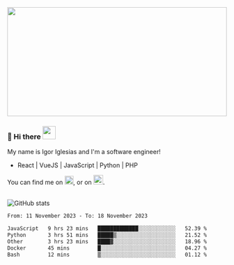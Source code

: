 <img src="https://c.tenor.com/KjVxfRrrncUAAAAd/matrix.gif" width="100%" height="250px">

### 🔭 Hi there <img src="https://raw.githubusercontent.com/MartinHeinz/MartinHeinz/master/wave.gif" width="30px">


My name is Igor Iglesias and I'm a software engineer!
<br>

<ul>
  <li> React | VueJS | JavaScript | Python | PHP </li>
</ul>
You can find me on <a href="https://twitter.com/IgorIglesias5"><img src="https://i.imgur.com/JLLlB5S.png" width="20px"></a>, or on <a href="https://www.linkedin.com/in/igor-iglesias-62478428/"><img src="https://i.imgur.com/PXyIkWx.png" width="22px"></a>.

<br>
<br>

![GitHub stats](https://github-readme-stats.vercel.app/api?username=igoiglesias&show_icons=true&count_private=true&theme=chartreuse-dark&hide_title=true)

<!--START_SECTION:waka-->

```txt
From: 11 November 2023 - To: 18 November 2023

JavaScript   9 hrs 23 mins   █████████████░░░░░░░░░░░░   52.39 %
Python       3 hrs 51 mins   █████▒░░░░░░░░░░░░░░░░░░░   21.52 %
Other        3 hrs 23 mins   ████▓░░░░░░░░░░░░░░░░░░░░   18.96 %
Docker       45 mins         █░░░░░░░░░░░░░░░░░░░░░░░░   04.27 %
Bash         12 mins         ▒░░░░░░░░░░░░░░░░░░░░░░░░   01.12 %
```

<!--END_SECTION:waka-->
